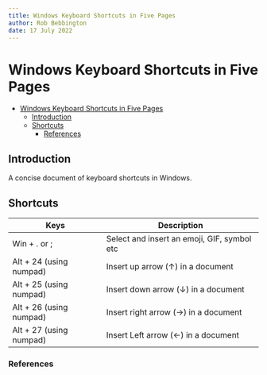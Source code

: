 ```yaml
---
title: Windows Keyboard Shortcuts in Five Pages
author: Rob Bebbington
date: 17 July 2022
---
```


# Windows Keyboard Shortcuts in Five Pages

- [Windows Keyboard Shortcuts in Five Pages](#windows-keyboard-shortcuts-in-five-pages)
  - [Introduction](#introduction)
  - [Shortcuts](#shortcuts)
    - [References](#references)

## Introduction

A concise document of keyboard shortcuts in Windows.

## Shortcuts

|Keys|Description|
-|-
Win + . or ;| Select and insert an emoji, GIF, symbol etc
Alt + 24 (using numpad)| Insert up arrow (↑) in a document
Alt + 25 (using numpad)| Insert down arrow (↓) in a document
Alt + 26 (using numpad)| Insert right arrow (→) in a document
Alt + 27 (using numpad)| Insert Left arrow (←) in a document

### References
